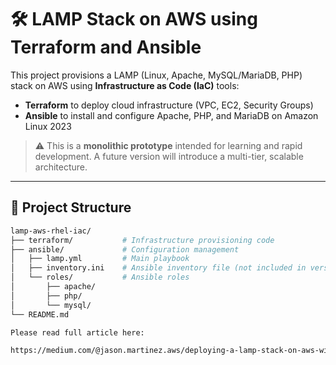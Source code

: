 # 🛠️ LAMP Stack on AWS using Terraform and Ansible

This project provisions a LAMP (Linux, Apache, MySQL/MariaDB, PHP) stack on AWS using **Infrastructure as Code (IaC)** tools:

- **Terraform** to deploy cloud infrastructure (VPC, EC2, Security Groups)
- **Ansible** to install and configure Apache, PHP, and MariaDB on Amazon Linux 2023

> ⚠️ This is a **monolithic prototype** intended for learning and rapid development. A future version will introduce a multi-tier, scalable architecture.

---

## 📁 Project Structure

```bash
lamp-aws-rhel-iac/
├── terraform/           # Infrastructure provisioning code
├── ansible/             # Configuration management
│   ├── lamp.yml         # Main playbook
│   ├── inventory.ini    # Ansible inventory file (not included in version control)
│   └── roles/           # Ansible roles
│       ├── apache/
│       ├── php/
│       └── mysql/
└── README.md

Please read full article here: 

https://medium.com/@jason.martinez.aws/deploying-a-lamp-stack-on-aws-with-terraform-and-ansible-prototype-to-production-f7ad66b55bbf

